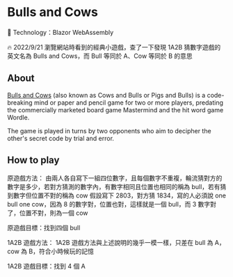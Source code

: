 # Bulls and Cows

:rocket: Technology：Blazor WebAssembly

:fire: 2022/9/21 瀏覽網站時看到的經典小遊戲，查了一下發現 1A2B 猜數字遊戲的英文名為 Bulls and Cows，而 Bull 等同於 A、Cow 等同於 B 的意思

## About
[Bulls and Cows](https://en.wikipedia.org/wiki/Bulls_and_Cows) (also known as Cows and Bulls or Pigs and Bulls) is a code-breaking mind or paper and pencil game for two or more players, predating the commercially marketed board game Mastermind and the hit word game Wordle.

The game is played in turns by two opponents who aim to decipher the other's secret code by trial and error.

## How to play
原遊戲方法：
由兩人各自寫下一組四位數字，且每個數字不重複，輪流猜對方的數字是多少，若對方猜測的數字內，有數字相同且位置也相同的稱為 bull，若有猜到數字但位置不對的稱為 cow
假設寫下 2803，對方猜 1834，寫的人必須說 one bull one cow，因為 8 的數字對，位置也對，這樣就是一個 bull，而 3 數字對了，位置不對，則為一個 cow

原遊戲目標：找到四個 bull

1A2B 遊戲方法：
1A2B 遊戲方法與上述說明的幾乎一模一樣，只差在 bull 為 A，cow 為 B，符合小時候玩的記憶

1A2B 遊戲目標：找到 4 個 A

